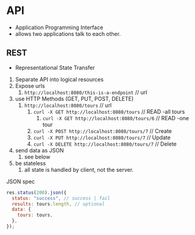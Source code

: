# API

- Application Programming Interface
- allows two applications talk to each other.

## REST

- Representational State Transfer

1. Separate API into logical resources
2. Expose urls
   1. `http://localhost:8080/this-is-a-endpoint` // url
3. use HTTP Methods (GET, PUT, POST, DELETE)
   1. `http://localhost:8080/tours` // url
      1. `curl -X GET http://localhost:8080/tours` // READ -all tours
         1. `curl -X GET http://localhost:8080/tours/6` // READ -one tour
      2. `curl -X POST http://localhost:8080/tours/7` // Create
      3. `curl -X PUT http://localhost:8080/tours/7` // Update
      4. `curl -X DELETE http://localhost:8080/tours/7` // Delete
4. send data as JSON
   1. see below
5. be stateless
   1. all state is handled by client, not the server.

JSON spec

```js
res.status(200).json({
  status: "success", // success | fail
  results: tours.length, // optional
  data: {
    tours: tours,
  },
});
```
